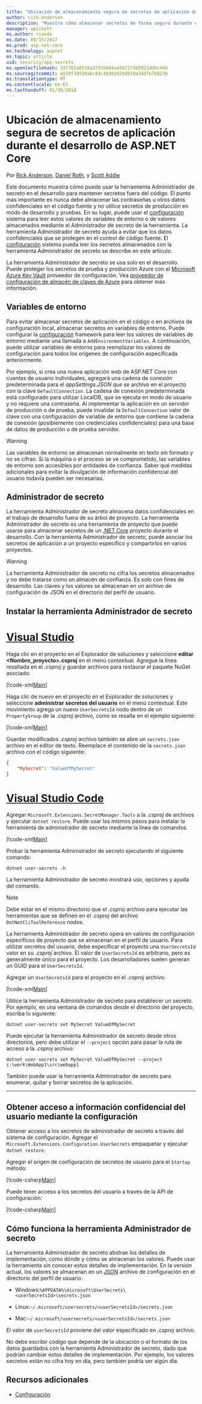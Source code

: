 ```yaml
---
title: "Ubicación de almacenamiento segura de secretos de aplicación durante el desarrollo de ASP.NET Core"
author: rick-anderson
description: "Muestra cómo almacenar secretos de forma segura durante el desarrollo"
manager: wpickett
ms.author: riande
ms.date: 09/15/2017
ms.prod: asp.net-core
ms.technology: aspnet
ms.topic: article
uid: security/app-secrets
ms.openlocfilehash: 337782a0530a37916b04aa562174b5921ddbc46b
ms.sourcegitcommit: a510f38930abc84c4b302029d019a34dfe76823b
ms.translationtype: MT
ms.contentlocale: es-ES
ms.lasthandoff: 01/30/2018
---
```

# <a name="safe-storage-of-app-secrets-during-development-in-aspnet-core"></a>Ubicación de almacenamiento segura de secretos de aplicación durante el desarrollo de ASP.NET Core

Por [Rick Anderson](https://twitter.com/RickAndMSFT), [Daniel Roth](https://github.com/danroth27), y [Scott Addie](https://scottaddie.com) 

Este documento muestra cómo puede usar la herramienta Administrador de secreto en el desarrollo para mantener secretos fuera del código. El punto más importante es nunca debe almacenar las contraseñas u otros datos confidenciales en el código fuente y no utilice secretos de producción en modo de desarrollo y pruebas. En su lugar, puede usar el [configuración](xref:fundamentals/configuration/index) sistema para leer estos valores de variables de entorno o de valores almacenados mediante el Administrador de secreto de la herramienta. La herramienta Administrador de secreto ayuda a evitar que los datos confidenciales que se protegen en el control de código fuente. El [configuración](xref:fundamentals/configuration/index) sistema pueda leer los secretos almacenados con la herramienta Administrador de secreto se describe en este artículo.

La herramienta Administrador de secreto se usa solo en el desarrollo. Puede proteger los secretos de prueba y producción Azure con el [Microsoft Azure Key Vault](https://azure.microsoft.com/services/key-vault/) proveedor de configuración. Vea [proveedor de configuración de almacén de claves de Azure](https://docs.microsoft.com/aspnet/core/security/key-vault-configuration) para obtener más información.

## <a name="environment-variables"></a>Variables de entorno

Para evitar almacenar secretos de aplicación en el código o en archivos de configuración local, almacenar secretos en variables de entorno. Puede configurar la [configuración](xref:fundamentals/configuration/index) framework para leer los valores de variables de entorno mediante una llamada a `AddEnvironmentVariables`. A continuación, puede utilizar variables de entorno para reemplazar los valores de configuración para todos los orígenes de configuración especificada anteriormente.

Por ejemplo, si crea una nueva aplicación web de ASP.NET Core con cuentas de usuario individuales, agregará una cadena de conexión predeterminada para el *appSettings.JSON que se* archivo en el proyecto con la clave `DefaultConnection`. La cadena de conexión predeterminada está configurado para utilizar LocalDB, que se ejecuta en modo de usuario y no requiere una contraseña. Al implementar la aplicación en un servidor de producción o de prueba, puede invalidar la `DefaultConnection` valor de clave con una configuración de variable de entorno que contiene la cadena de conexión (posiblemente con credenciales confidenciales) para una base de datos de producción o de prueba servidor.

>[!WARNING]
> Las variables de entorno se almacenan normalmente en texto sin formato y no se cifran. Si la máquina o el proceso se ve comprometido, las variables de entorno son accesibles por entidades de confianza. Saber qué medidas adicionales para evitar la divulgación de información confidencial del usuario todavía pueden ser necesarias.

## <a name="secret-manager"></a>Administrador de secreto

La herramienta Administrador de secreto almacena datos confidenciales en el trabajo de desarrollo fuera de su árbol de proyecto. La herramienta Administrador de secreto es una herramienta de proyecto que puede usarse para almacenar secretos de un [.NET Core](https://www.microsoft.com/net/core) proyecto durante el desarrollo. Con la herramienta Administrador de secreto, puede asociar los secretos de aplicación a un proyecto específico y compartirlos en varios proyectos.

>[!WARNING]
> La herramienta Administrador de secreto no cifra los secretos almacenados y no debe tratarse como un almacén de confianza. Es solo con fines de desarrollo. Las claves y los valores se almacenan en un archivo de configuración de JSON en el directorio del perfil de usuario.

## <a name="installing-the-secret-manager-tool"></a>Instalar la herramienta Administrador de secreto

# <a name="visual-studiotabvisual-studio"></a>[Visual Studio](#tab/visual-studio)

Haga clic en el proyecto en el Explorador de soluciones y seleccione **editar \<Nombre_proyecto\>.csproj** en el menú contextual. Agregue la línea resaltada en el *.csproj* y guardar archivos para restaurar el paquete NuGet asociado:

[!code-xml[Main](app-secrets/sample/UserSecrets/UserSecrets-before.csproj?highlight=10)]

Haga clic de nuevo en el proyecto en el Explorador de soluciones y seleccione **administrar secretos del usuario** en el menú contextual. Este movimiento agrega un nuevo `UserSecretsId` nodo dentro de un `PropertyGroup` de la *.csproj* archivo, como se resalta en el ejemplo siguiente:

[!code-xml[Main](app-secrets/sample/UserSecrets/UserSecrets-after.csproj?highlight=4)]

Guardar modificados *.csproj* archivo también se abre un `secrets.json` archivo en el editor de texto. Reemplace el contenido de la `secrets.json` archivo con el código siguiente:

```json
{
    "MySecret": "ValueOfMySecret"
}
```

# <a name="visual-studio-codetabvisual-studio-code"></a>[Visual Studio Code](#tab/visual-studio-code)

Agregar `Microsoft.Extensions.SecretManager.Tools` a la *.csproj* de archivos y ejecutar `dotnet restore`. Puede usar los mismos pasos para instalar la herramienta de administrador de secreto mediante la línea de comandos.

[!code-xml[Main](app-secrets/sample/UserSecrets/UserSecrets-before.csproj?highlight=10)]

Probar la herramienta Administrador de secreto ejecutando el siguiente comando:

```console
dotnet user-secrets -h
```

La herramienta Administrador de secreto mostrará uso, opciones y ayuda del comando.

> [!NOTE]
> Debe estar en el mismo directorio que el *.csproj* archivo para ejecutar las herramientas que se definen en el *.csproj* del archivo `DotNetCliToolReference` nodos.

La herramienta Administrador de secreto opera en valores de configuración específicos de proyecto que se almacenan en el perfil de usuario. Para utilizar secretos del usuario, debe especificar el proyecto una `UserSecretsId` valor en su *.csproj* archivo. El valor de `UserSecretsId` es arbitrario, pero es generalmente único para el proyecto. Los desarrolladores suelen generan un GUID para el `UserSecretsId`.

Agregar un `UserSecretsId` para el proyecto en el *.csproj* archivo:

[!code-xml[Main](app-secrets/sample/UserSecrets/UserSecrets-after.csproj?highlight=4)]

Utilice la herramienta Administrador de secreto para establecer un secreto. Por ejemplo, en una ventana de comandos desde el directorio del proyecto, escriba lo siguiente:

```console
dotnet user-secrets set MySecret ValueOfMySecret
```

Puede ejecutar la herramienta Administrador de secreto desde otros directorios, pero debe utilizar el `--project` opción para pasar la ruta de acceso a la *.csproj* archivo:
 
```console
dotnet user-secrets set MySecret ValueOfMySecret --project c:\work\WebApp1\src\webapp1
```

También puede usar la herramienta Administrador de secreto para enumerar, quitar y borrar secretos de la aplicación.

-----

## <a name="accessing-user-secrets-via-configuration"></a>Obtener acceso a información confidencial del usuario mediante la configuración

Obtener acceso a los secretos de administrador de secreto a través del sistema de configuración. Agregar el `Microsoft.Extensions.Configuration.UserSecrets` empaquetar y ejecutar `dotnet restore`.

Agregar el origen de configuración de secretos de usuario para el `Startup` método:

[!code-csharp[Main](app-secrets/sample/UserSecrets/Startup.cs?highlight=16-19)]

Puede tener acceso a los secretos del usuario a través de la API de configuración:

[!code-csharp[Main](app-secrets/sample/UserSecrets/Startup.cs?highlight=26-29)]

## <a name="how-the-secret-manager-tool-works"></a>Cómo funciona la herramienta Administrador de secreto

La herramienta Administrador de secreto abstrae los detalles de implementación, como dónde y cómo se almacenan los valores. Puede usar la herramienta sin conocer estos detalles de implementación. En la versión actual, los valores se almacenan en un [JSON](http://json.org/) archivo de configuración en el directorio del perfil de usuario:

* Windows:`%APPDATA%\microsoft\UserSecrets\<userSecretsId>\secrets.json`

* Linux:`~/.microsoft/usersecrets/<userSecretsId>/secrets.json`

* Mac:`~/.microsoft/usersecrets/<userSecretsId>/secrets.json`

El valor de `userSecretsId` proviene del valor especificado en *.csproj* archivo.

No debe escribir código que depende de la ubicación o el formato de los datos guardados con la herramienta Administrador de secreto, dado que podrían cambiar estos detalles de implementación. Por ejemplo, los valores secretos están *no* cifra hoy en día, pero también podría ser algún día.

## <a name="additional-resources"></a>Recursos adicionales

* [Configuración](xref:fundamentals/configuration/index)
